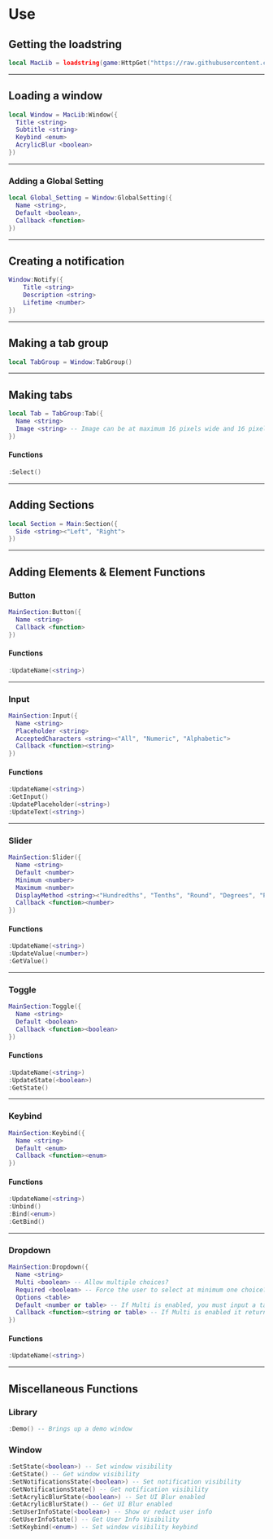 # Use
## Getting the loadstring
```lua
local MacLib = loadstring(game:HttpGet("https://raw.githubusercontent.com/biggaboy212/Public-Resources/main/MacLib/maclib.lua"))()
```
---
## Loading a window
```lua
local Window = MacLib:Window({
  Title <string>
  Subtitle <string>
  Keybind <enum>
  AcrylicBlur <boolean>
})
```
---
### Adding a Global Setting
```lua
local Global_Setting = Window:GlobalSetting({
  Name <string>,
  Default <boolean>,
  Callback <function>
})
```
---
## Creating a notification
```lua
Window:Notify({
    Title <string>
    Description <string>
    Lifetime <number>
})
```
---
## Making a tab group
```lua
local TabGroup = Window:TabGroup()
```
---
## Making tabs
```lua
local Tab = TabGroup:Tab({
  Name <string>
  Image <string> -- Image can be at maximum 16 pixels wide and 16 pixels tall.
})
```
#### Functions
```lua
:Select()
```
---
## Adding Sections
```lua
local Section = Main:Section({
  Side <string><"Left", "Right">
})
```
---
## Adding Elements & Element Functions
### Button
```lua
MainSection:Button({
  Name <string>
  Callback <function>
})
```
#### Functions
```lua
:UpdateName(<string>)
```
---
### Input
```lua
MainSection:Input({
  Name <string>
  Placeholder <string>
  AcceptedCharacters <string><"All", "Numeric", "Alphabetic">
  Callback <function><string>
})
```
#### Functions
```lua
:UpdateName(<string>)
:GetInput()
:UpdatePlaceholder(<string>)
:UpdateText(<string>)
```
---
### Slider
```lua
MainSection:Slider({
  Name <string>
  Default <number>
  Minimum <number>
  Maximum <number>
  DisplayMethod <string><"Hundredths", "Tenths", "Round", "Degrees", "Percent", "Value">
  Callback <function><number>
})
```
#### Functions
```lua
:UpdateName(<string>)
:UpdateValue(<number>)
:GetValue()
```
---
### Toggle
```lua
MainSection:Toggle({
  Name <string>
  Default <boolean>
  Callback <function><boolean>
})
```
#### Functions
```lua
:UpdateName(<string>)
:UpdateState(<boolean>)
:GetState()
```
---
### Keybind
```lua
MainSection:Keybind({
  Name <string>
  Default <enum>
  Callback <function><enum>
})
```
#### Functions
```lua
:UpdateName(<string>)
:Unbind()
:Bind(<enum>)
:GetBind()
```
---
### Dropdown
```lua
MainSection:Dropdown({
  Name <string>
  Multi <boolean> -- Allow multiple choices?
  Required <boolean> -- Force the user to select at minimum one choice?
  Options <table>
  Default <number or table> -- If Multi is enabled, you must input a table of every option name that you want enabled. If Multi is disabled you must input the order in which the default option is at.
  Callback <function><string or table> -- If Multi is enabled it returns a table like such: {"Option 1" = true, "Option 2" = true}. If Multi is disabled it will return the name of the selected option.
})
```
#### Functions
```lua
:UpdateName(<string>)
```
---

## Miscellaneous Functions
### Library
```lua
:Demo() -- Brings up a demo window
```
### Window
```lua
:SetState(<boolean>) -- Set window visibility
:GetState() -- Get window visibility
:SetNotificationsState(<boolean>) -- Set notification visibility
:GetNotificationsState() -- Get notification visibility
:SetAcrylicBlurState(<boolean>) -- Set UI Blur enabled
:GetAcrylicBlurState() -- Get UI Blur enabled
:SetUserInfoState(<boolean>) -- Show or redact user info
:GetUserInfoState() -- Get User Info Visibility
:SetKeybind(<enum>) -- Set window visibility keybind
```
